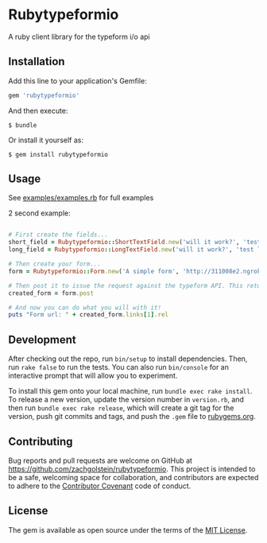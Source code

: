 # Rubytypeformio

A ruby client library for the typeform i/o api

## Installation

Add this line to your application's Gemfile:

```ruby
gem 'rubytypeformio'
```

And then execute:

    $ bundle

Or install it yourself as:

    $ gem install rubytypeformio

## Usage

See [examples/examples.rb](https://github.com/zachgoldstein/rubytypeformio/blob/master/examples/examples.rb) for full examples

2 second example:
```ruby

# First create the fields...
short_field = Rubytypeformio::ShortTextField.new('will it work?', 'test short text field', true)
long_field = Rubytypeformio::LongTextField.new('will it work?', 'test long text field', true)

# Then create your form...
form = Rubytypeformio::Form.new('A simple form', 'http://311008e2.ngrok.io', 123, [short_field, long_field]])

# Then post it to issue the request against the typeform API. This returns a new form object with the response data
created_form = form.post

# And now you can do what you will with it!
puts "Form url: " + created_form.links[1].rel

```

## Development

After checking out the repo, run `bin/setup` to install dependencies. Then, run `rake false` to run the tests. You can also run `bin/console` for an interactive prompt that will allow you to experiment.

To install this gem onto your local machine, run `bundle exec rake install`. To release a new version, update the version number in `version.rb`, and then run `bundle exec rake release`, which will create a git tag for the version, push git commits and tags, and push the `.gem` file to [rubygems.org](https://rubygems.org).

## Contributing

Bug reports and pull requests are welcome on GitHub at https://github.com/zachgolstein/rubytypeformio. This project is intended to be a safe, welcoming space for collaboration, and contributors are expected to adhere to the [Contributor Covenant](contributor-covenant.org) code of conduct.

## License

The gem is available as open source under the terms of the [MIT License](http://opensource.org/licenses/MIT).

